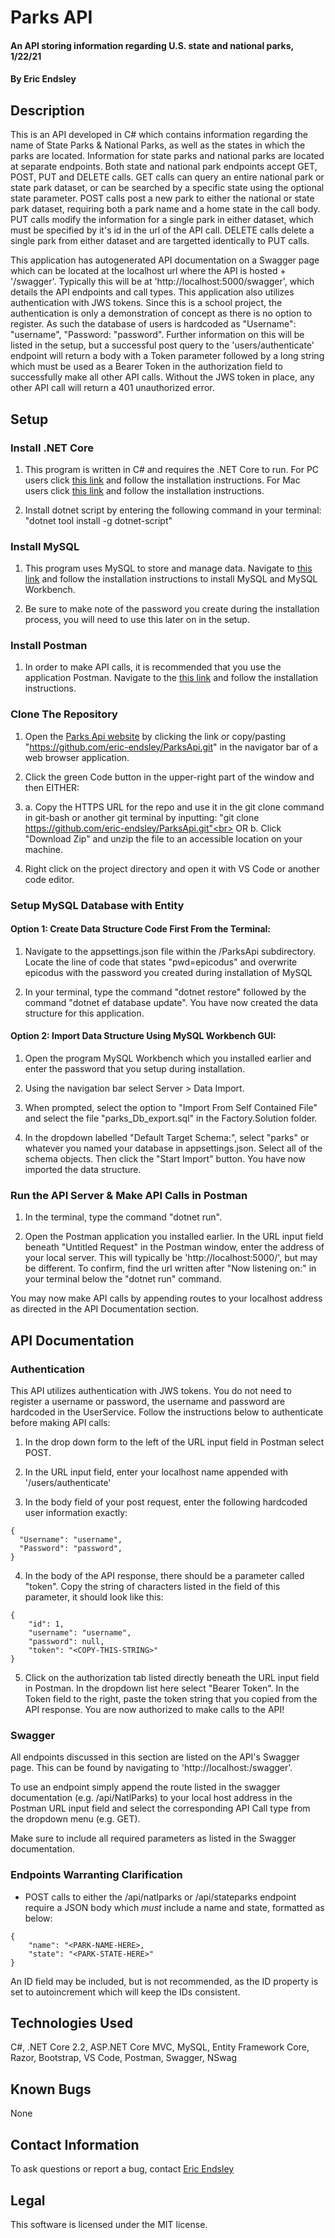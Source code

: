 # Parks API

#### An API storing information regarding U.S. state and national parks, 1/22/21

#### By Eric Endsley

## Description

This is an API developed in C# which contains information regarding the name of State Parks & National Parks, as well as the states in which the parks are located. Information for state parks and national parks are located at separate endpoints. Both state and national park endpoints accept GET, POST, PUT and DELETE calls. GET calls can query an entire national park or state park dataset, or can be searched by a specific state using the optional state parameter. POST calls post a new park to either the national or state park dataset, requiring both a park name and a home state in the call body. PUT calls modify the information for a single park in either dataset, which must be specified by it's id in the url of the API call. DELETE calls delete a single park from either dataset and are targetted identically to PUT calls.

This application has autogenerated API documentation on a Swagger page which can be located at the localhost url where the API is hosted + '/swagger'. Typically this will be at 'http://localhost:5000/swagger', which details the API endpoints and call types. This application also utilizes authentication with JWS tokens. Since this is a school project, the authentication is only a demonstration of concept as there is no option to register. As such the database of users is hardcoded as "Username": "username", "Password: "password". Further information on this will be listed in the setup, but a successful post query to the 'users/authenticate' endpoint will return a body with a Token parameter followed by a long string which must be used as a Bearer Token in the authorization field to successfully make all other API calls. Without the JWS token in place, any other API call will return a 401 unauthorized error.

## Setup

### Install .NET Core

1. This program is written in C# and requires the .NET Core to run. For PC users click [this link](https://dotnet.microsoft.com/download/dotnet-core/thank-you/sdk-2.2.203-windows-x64-installer) and follow the installation instructions. For Mac users click [this link](https://dotnet.microsoft.com/download/dotnet-core/thank-you/sdk-2.2.106-macos-x64-installer) and follow the installation instructions.

2. Install dotnet script by entering the following command in your terminal: "dotnet tool install -g dotnet-script"

### Install MySQL

1. This program uses MySQL to store and manage data. Navigate to [this link](https://dev.mysql.com/downloads/file/?id=484919) and follow the installation instructions to install MySQL and MySQL Workbench.

2. Be sure to make note of the password you create during the installation process, you will need to use this later on in the setup.

### Install Postman

1. In order to make API calls, it is recommended that you use the application Postman. Navigate to the [this link](https://www.postman.com/downloads/) and follow the installation instructions.

### Clone The Repository

1.  Open the [Parks Api website](https://github.com/eric-endsley/ParksApi.git) by clicking the link or copy/pasting "https://github.com/eric-endsley/ParksApi.git" in the navigator bar of a web browser application.

2.  Click the green Code button in the upper-right part of the window and then EITHER:

3.  a. Copy the HTTPS URL for the repo and use it in the git clone command in git-bash or another git terminal by inputting: "git clone https://github.com/eric-endsley/ParksApi.git"<br>
    OR b. Click "Download Zip" and unzip the file to an accessible location on your machine.

4.  Right click on the project directory and open it with VS Code or another code editor.

### Setup MySQL Database with Entity

#### Option 1: Create Data Structure Code First From the Terminal:

1. Navigate to the appsettings.json file within the /ParksApi subdirectory. Locate the line of code that states "pwd=epicodus" and overwrite epicodus with the password you created during installation of MySQL

2. In your terminal, type the command "dotnet restore" followed by the command "dotnet ef database update". You have now created the data structure for this application.

#### Option 2: Import Data Structure Using MySQL Workbench GUI:

1. Open the program MySQL Workbench which you installed earlier and enter the password that you setup during installation.

2. Using the navigation bar select Server > Data Import.

3. When prompted, select the option to "Import From Self Contained File" and select the file "parks_Db_export.sql" in the Factory.Solution folder.

4. In the dropdown labelled "Default Target Schema:", select "parks" or whatever you named your database in appsettings.json. Select all of the schema objects. Then click the "Start Import" button. You have now imported the data structure.

### Run the API Server & Make API Calls in Postman

1. In the terminal, type the command "dotnet run".

2. Open the Postman application you installed earlier. In the URL input field beneath "Untitled Request" in the Postman window, enter the address of your local server. This will typically be 'http://localhost:5000/', but may be different. To confirm, find the url written after "Now listening on:" in your terminal below the "dotnet run" command.

You may now make API calls by appending routes to your localhost address as directed in the API Documentation section.

## API Documentation

### Authentication

This API utilizes authentication with JWS tokens. You do not need to register a username or password, the username and password are hardcoded in the UserService. Follow the instructions below to authenticate before making API calls:

1. In the drop down form to the left of the URL input field in Postman select POST.

2. In the URL input field, enter your localhost name appended with '/users/authenticate'

3. In the body field of your post request, enter the following hardcoded user information exactly:

```
{
  "Username": "username",
  "Password": "password",
}
```

4. In the body of the API response, there should be a parameter called "token". Copy the string of characters listed in the field of this parameter, it should look like this:

```
{
    "id": 1,
    "username": "username",
    "password": null,
    "token": "<COPY-THIS-STRING>"
}
```

5. Click on the authorization tab listed directly beneath the URL input field in Postman. In the dropdown list here select "Bearer Token". In the Token field to the right, paste the token string that you copied from the API response. You are now authorized to make calls to the API!

### Swagger

All endpoints discussed in this section are listed on the API's Swagger page. This can be found by navigating to 'http://localhost:<your-local-host-port>/swagger'.

To use an endpoint simply append the route listed in the swagger documentation (e.g. /api/NatlParks) to your local host address in the Postman URL input field and select the corresponding API Call type from the dropdown menu (e.g. GET).

Make sure to include all required parameters as listed in the Swagger documentation.

### Endpoints Warranting Clarification

- POST calls to either the /api/natlparks or /api/stateparks endpoint require a JSON body which _must_ include a name and state, formatted as below:

```
{
    "name": "<PARK-NAME-HERE>,
    "state": "<PARK-STATE-HERE>"
}
```

An ID field may be included, but is not recommended, as the ID property is set to autoincrement which will keep the IDs consistent.

## Technologies Used

C#, .NET Core 2.2, ASP.NET Core MVC, MySQL, Entity Framework Core, Razor, Bootstrap, VS Code, Postman, Swagger, NSwag

## Known Bugs

None

## Contact Information

To ask questions or report a bug, contact [Eric Endsley](mailto:eric.endsley4@gmail.com)

## Legal

This software is licensed under the MIT license.

```

```

